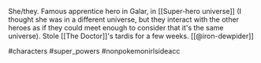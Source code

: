 She/they. Famous apprentice hero in Galar, in [[Super-hero universe]] (I thought she was in a different universe, but they interact with the other heroes as if they could meet enough to consider that it's the same universe). Stole [[The Doctor]]'s tardis for a few weeks. [[@iron-dewpider]]

#characters #super_powers #nonpokemonirlsideacc 
